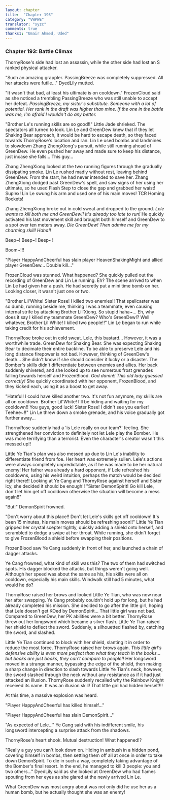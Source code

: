 ```yaml
---
layout: chapter
title:  "Chapter 193"
category: "VWPWE"
translator: "syzc"
comments: true
thanks1: "Umair Ahmed, Uded"
---
```


### Chapter 193: Battle Climax

ThornyRose's side had lost an assassin, while the other side had lost an S ranked physical attacker.

"Such an amazing grappler. PassingBreeze was completely suppressed. All her attacks were futile..." DyedLily mutted.

"It wasn't that bad, at least his ultimate is on cooldown." FrozenCloud said as she noticed a trembling PassingBreeze who was still unable to accept her defeat. *PassingBreeze, my sister's substitute. Someone with a lot of potential. Her rank in the draft was higher than mine. If the one in the battle was me, I'm afraid I wouldn't do any better.*

"Brother Le's running skills are so good!!" Little Jade shrieked. The spectators all turned to look. Lin Le and GreenDew knew that if they let Shaking Bear approach, it would be hard to escape death, so they faced towards ThornyRose's location and ran. Lin Le used bombs and landmines to slowdown Zhang ZhengXiong's pursuit, while still running ahead of GreenDew. He even pushed her away and made sure to keep his distance, just incase she falls... This guy...

Zhang ZhengXiong looked at the two running figures through the gradually dissipating smoke. Lin Le rushed madly without rest, leaving behind GreenDew. From the start, he had never intended to save her. Zhang ZhengXiong dodged past GreenDew's spell, and saw signs of her using her ultimate, so he used Flash Step to close the gap and grabbed her waist! Suplex! Lin Le swung his arm and used one of his main moves! TCR Homing Rockets! 

Zhang ZhengXiong broke out in cold sweat and dropped to the ground. *Lele wants to kill both me and GreenDew!! It's already too late to run!* He quickly activated his last movement skill and brought both himself and GreenDew to a spot over ten meters away. *Die GreenDew! Then admire me for my charming skill! Haha!!*

Beep~! Beep~! Beep~!

Boom~!!!

"Player HappyAndCheerful has slain player HeavenShakingMight and allied player GreenDew... Double kill..."

FrozenCloud was stunned. What happened? She quickly pulled out the recording of GreenDew and Lin Le running. Eh? The scene arrived to when Lin Le had given her a push. He had secretly put a mini time bomb on her. Looking closer, it wasn't just one or two. 

"Brother Lil'White! Sister Rose! I killed two enemies!! That spellcaster was so dumb, running beside me, thinking I was a teammate, even causing internal strife by attacking Brother Lil'Xiong. So stupid haha~... Eh, why does it say I killed my teammate GreenDew? Who's GreenDew!? Well whatever, Brother Lil'White! I killed two people!!" Lin Le began to run while taking credit for his achievement.

ThornyRose broke out in cold sweat. Lele, this bastard... However, it was a worthwhile trade. GreenDew for Shaking Bear. She was expecting Shaking Bear to decimate their entire backline. To be able to preserve Lele and his long distance firepower is not bad. However, thinking of GreenDew's death... She didn't know if she should consider it lucky or a disaster. The Bomber's skills didn't differentiate between enemies and allies. Her back suddenly shivered, and she looked up to see numerous frost grenades falling towards herself and FrozenBlood. *God damn!! This old lady guessed correctly!* She quickly coordinated with her opponent, FrozenBlood, and they kicked each, using it as a boost to get away.

"Hateful! I could have killed another two. It's not fun anymore, my skills are all on cooldown. Brother Lil'White! I'll be hiding and waiting for my cooldown!! You guys, good luck! Sister Rose! I didn't see you earlier! Teehee~!!" Lin Le threw down a smoke grenade, and his voice gradually got further away...

ThornyRose suddenly had a 'is Lele really on our team?' feeling. She strengthened her conviction to definitely not let Lele play the Bomber. He was more terrifying than a terrorist. Even the character's creator wasn't this messed up!!

Little Ye Tian's plan was also messed up due to Lin Le's inability to differentiate friend from foe. Her heart was extremely sullen. Lele's actions were always completely unpredictable, as if he was made to be her natural enemy! Her father was already a hard opponent, if Lele refreshed his cooldowns, using his weird intuition, perhaps the match would be decided right there!! Looking at Ye Cang and ThornyRose against herself and Sister Icy, she decided it should be enough!! "Sister DemonSpirit! Go kill Lele, don't let him get off cooldown otherwise the situation will become a mess again!!"

"But!" DemonSpirit frowned.

"Don't worry about this place!! Don't let Lele's skills get off cooldown! It's been 15 minutes, his main moves should be refreshing soon!!" Little Ye Tian gripped her crystal scepter tightly, quickly adding a shield onto herself, and scrambled to dodge a swipe at her throat. While running, she didn't forget to give FrozenBlood a shield before swapping their positions.

FrozenBlood saw Ye Cang suddenly in front of her, and launched a chain of dagger attacks.

Ye Cang frowned, what kind of skill was this? The two of them had switched spots. His dagger blocked the attacks, but things weren't going well. Although her speed was about the same as his, his skills were all on cooldown, especially his main skills. Windwalk still had 5 minutes, what would he do?

ThornyRose raised her brows and looked Little Ye Tian, who was now near her after swapping. Ye Cang probably couldn't hold up for long, but he had already completed his mission. She decided to go after the little girl, hoping that Lele doesn't get KOed by DemonSpirit... That little girl was not bad. Compared to GreenDew, her PK abilities were a bit better. ThornyRose threw out her longsword which became a silver flash. Little Ye Tian raised her shield to deflect the sword. Suddenly, a silhouetted flashed by, catching the sword, and slashed.

Little Ye Tian continued to block with her shield, slanting it in order to reduce the most force. ThornyRose raised her brows again. *This little girl's defensive ability is even more perfect than what they teach in the books... but books are just books, they can't compare to people!!* Her longsword moved in a strange manner, bypassing the edge of the shield, then making a sharp change in direction to slash towards Little Ye Tian's neck, however, the sword slashed through the neck without any resistance as if it had just attacked an illusion. ThornyRose suddenly recalled why the Rainbow Knight received its name. It was an illusion skill! That little girl had hidden herself!!! 

At this time, a massive explosion was heard.

"Player HappyAndCheerful has killed himself..." 

"Player HappyAndCheerful has slain DemonSpirit..."

"As expected of Lele..." Ye Cang said with his indifferent smile, his longsword intercepting a surprise attack from the shadows.

ThornyRose's heart shook. Mutual destruction! What happened!?

"Really a guy you can't look down on. Hiding in ambush in a hidden pond, covering himself in bombs, then setting them off all at once in order to take down DemonSpirit. To die in such a way, completely taking advantage of the Bomber's final resort. In the end, he managed to kill 3 people: you and two others..." DyedLily said as she looked at GreenDew who had flames spouting from her eyes as she glared at the newly arrived Lin Le. 

What GreenDew was most angry about was not only did he use her as a human bomb, but he actually thought she was an enemy!
